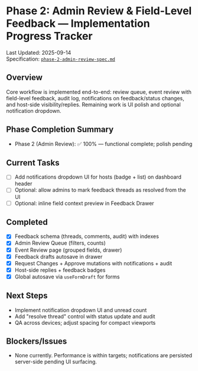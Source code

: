 # Phase 2: Admin Review & Field-Level Feedback — Implementation Progress Tracker

Last Updated: 2025-09-14  
Specification: [`phase-2-admin-review-spec.md`](file:///Users/ray/workspace/htw-hackathon-2025-rayfernando/documentation/features/active/phase-2-admin-review-spec.md)

## Overview
Core workflow is implemented end-to-end: review queue, event review with field-level feedback, audit log, notifications on feedback/status changes, and host-side visibility/replies. Remaining work is UI polish and optional notification dropdown.

## Phase Completion Summary
- Phase 2 (Admin Review): ✅ 100% — functional complete; polish pending

## Current Tasks
- [ ] Add notifications dropdown UI for hosts (badge + list) on dashboard header
- [ ] Optional: allow admins to mark feedback threads as resolved from the UI
- [ ] Optional: inline field context preview in Feedback Drawer

## Completed
- [x] Feedback schema (threads, comments, audit) with indexes
- [x] Admin Review Queue (filters, counts)
- [x] Event Review page (grouped fields, drawer)
- [x] Feedback drafts autosave in drawer
- [x] Request Changes + Approve mutations with notifications + audit
- [x] Host-side replies + feedback badges
- [x] Global autosave via `useFormDraft` for forms

## Next Steps
- Implement notification dropdown UI and unread count
- Add "resolve thread" control with status update and audit
- QA across devices; adjust spacing for compact viewports

## Blockers/Issues
- None currently. Performance is within targets; notifications are persisted server-side pending UI surfacing.
